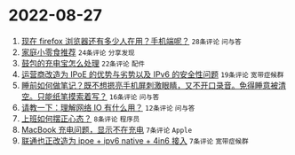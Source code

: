 # 2022-08-27

1. [现在 firefox 浏览器还有多少人在用？手机端呢？](https://www.v2ex.com/t/875739) `28条评论` `问与答`
1. [家庭小零食推荐](https://www.v2ex.com/t/875741) `24条评论` `分享发现`
1. [鼓包的充电宝怎么处理](https://www.v2ex.com/t/875738) `22条评论` `配件`
1. [运营商改造为 IPoE 的优势与劣势以及 IPv6 的安全性问题](https://www.v2ex.com/t/875762) `19条评论` `宽带症候群`
1. [睡前如何做笔记？既不想摁亮手机屏刺激眼睛，又不开口录音。免得睡意被清空。只能纸笔摸索着写？](https://www.v2ex.com/t/875751) `16条评论` `问与答`
1. [请教一下：理解网络 IO 有什么用？](https://www.v2ex.com/t/875756) `12条评论` `问与答`
1. [上班如何摆正心态？](https://www.v2ex.com/t/875764) `8条评论` `程序员`
1. [MacBook 充电问题，显示不在充电](https://www.v2ex.com/t/875743) `7条评论` `Apple`
1. [联通也正改造为 ipoe + ipv6 native + 4in6 接入](https://www.v2ex.com/t/875742) `7条评论` `宽带症候群`
